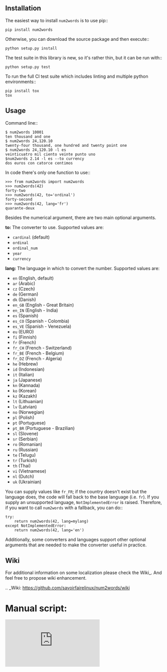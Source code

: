 
Installation
------------

The easiest way to install ``num2words`` is to use pip::

    pip install num2words

Otherwise, you can download the source package and then execute::

    python setup.py install

The test suite in this library is new, so it's rather thin, but it can be run with::

    python setup.py test

To run the full CI test suite which includes linting and multiple python environments::

    pip install tox
    tox

Usage
-----
Command line::

    $ num2words 10001
    ten thousand and one
    $ num2words 24,120.10
    twenty-four thousand, one hundred and twenty point one
    $ num2words 24,120.10 -l es
    veinticuatro mil ciento veinte punto uno
    $num2words 2.14 -l es --to currency
    dos euros con catorce centimos

In code there's only one function to use::

    >>> from num2words import num2words
    >>> num2words(42)
    forty-two
    >>> num2words(42, to='ordinal')
    forty-second
    >>> num2words(42, lang='fr')
    quarante-deux

Besides the numerical argument, there are two main optional arguments.

**to:** The converter to use. Supported values are:

* ``cardinal`` (default)
* ``ordinal``
* ``ordinal_num``
* ``year``
* ``currency``

**lang:** The language in which to convert the number. Supported values are:

* ``en`` (English, default)
* ``ar`` (Arabic)
* ``cz`` (Czech)
* ``de`` (German)
* ``dk`` (Danish)
* ``en_GB`` (English - Great Britain)
* ``en_IN`` (English - India)
* ``es`` (Spanish)
* ``es_CO`` (Spanish - Colombia)
* ``es_VE`` (Spanish - Venezuela)
* ``eu`` (EURO)
* ``fi`` (Finnish)
* ``fr`` (French)
* ``fr_CH`` (French - Switzerland)
* ``fr_BE`` (French - Belgium)
* ``fr_DZ`` (French - Algeria)
* ``he`` (Hebrew)
* ``id`` (Indonesian)
* ``it`` (Italian)
* ``ja`` (Japanese)
* ``kn`` (Kannada)
* ``ko`` (Korean)
* ``kz`` (Kazakh)
* ``lt`` (Lithuanian)
* ``lv`` (Latvian)
* ``no`` (Norwegian)
* ``pl`` (Polish)
* ``pt`` (Portuguese)
* ``pt_BR`` (Portuguese - Brazilian)
* ``sl`` (Slovene)
* ``sr`` (Serbian)
* ``ro`` (Romanian)
* ``ru`` (Russian)
* ``te`` (Telugu)
* ``tr`` (Turkish)
* ``th`` (Thai)
* ``vi`` (Vietnamese)
* ``nl`` (Dutch)
* ``uk`` (Ukrainian)

You can supply values like ``fr_FR``; if the country doesn't exist but the
language does, the code will fall back to the base language (i.e. ``fr``). If
you supply an unsupported language, ``NotImplementedError`` is raised.
Therefore, if you want to call ``num2words`` with a fallback, you can do::

    try:
        return num2words(42, lang=mylang)
    except NotImplementedError:
        return num2words(42, lang='en')

Additionally, some converters and languages support other optional arguments
that are needed to make the converter useful in practice.

Wiki
----
For additional information on some localization please check the Wiki_.
And feel free to propose wiki enhancement.

.. _Wiki: https://github.com/savoirfairelinux/num2words/wiki

# Manual script: 
![Link](https://github.com/nu11secur1ty/Python/blob/master/Python3/nums_string/USAGE.md)
